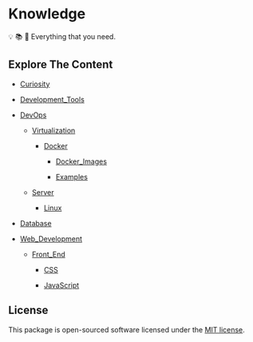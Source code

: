 # Knowledge

:bulb: :books: :telescope: Everything that you need.

## Explore The Content
  
- [Curiosity](Curiosity/)

- [Development_Tools](Development_Tools/)

- [DevOps](DevOps/)

  - [Virtualization](DevOps/Virtualization/)
  
    - [Docker](DevOps/Virtualization/Docker/)

      - [Docker_Images](DevOps/Virtualization/Docker/Docker_Images/)

      - [Examples](DevOps/Virtualization/Docker/Examples/)
  
  - [Server](DevOps/Server/)
  
    - [Linux](DevOps/Server/Linux/)

- [Database](Database/)

- [Web_Development](Web_Development/)

  - [Front_End](Web_Development/Front_End/)

    - [CSS](Web_Development/Front_End/CSS/)

    - [JavaScript](Web_Development/Front_End/JavaScript/)

## License

This package is open-sourced software licensed under the [MIT license](https://opensource.org/licenses/MIT).
